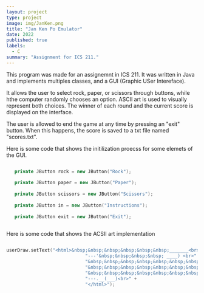 ```yaml
---
layout: project
type: project
image: img/JanKen.png
title: "Jan Ken Po Emulator"
date: 2022
published: true
labels:
  - C
summary: "Assignment for ICS 211."
---
```


This program was made for an assignemnt in ICS 211. It was written in Java and implements multiples classes, and a GUI (Graphic USer Intereface). 

It allows the user to select rock, paper, or scissors through buttons, while hthe computer randomly chooses an option. ASCII art is used to 
visually represent both choices. The winner of each round and the current score is displayed on the interface. 

The user is allowed to end the game at any time by pressing an "exit" button. When this happens, the score is saved to a txt file named "scores.txt". 

Here is some code that shows the initilization proecss for some elemets of the GUI.

```cpp

   private JButton rock = new JButton("Rock");   
   
   private JButton paper = new JButton("Paper");
   
   private JButton scissors = new JButton("Scissors");
   
   private JButton in = new JButton("Instructions");
   
   private JButton exit = new JButton("Exit");
   
```
Here is some code that shows the ACSII art implementation

```cpp

userDraw.setText("<html>&nbsp;&nbsp;&nbsp;&nbsp;&nbsp;&nbsp;_______<br>" +
                             "---'&nbsp;&nbsp;&nbsp;&nbsp; ____) <br>" +
                             "&nbsp;&nbsp;&nbsp;&nbsp;&nbsp;&nbsp;&nbsp;&nbsp;&nbsp;(_____) <br>" +
                             "&nbsp;&nbsp;&nbsp;&nbsp;&nbsp;&nbsp;&nbsp;&nbsp;&nbsp;(_____) <br>" +
                             "&nbsp;&nbsp;&nbsp;&nbsp;&nbsp;&nbsp;&nbsp;&nbsp;&nbsp;&nbsp;(____) <br>" +
                             "---.__(___)<br>" +
                             "</html>");

```        

